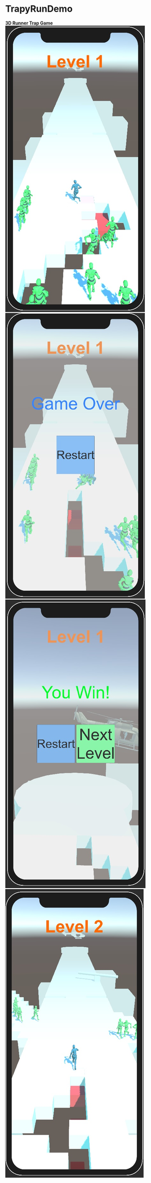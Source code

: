 # TrapyRunDemo
 **3D Runner Trap Game**
![FirstLevel](firstlevel.jpg)
![GameOver](gameover.jpg)
![NextLevel](nextlevel.jpg)
![SecondLevel](secondlevel.jpg)